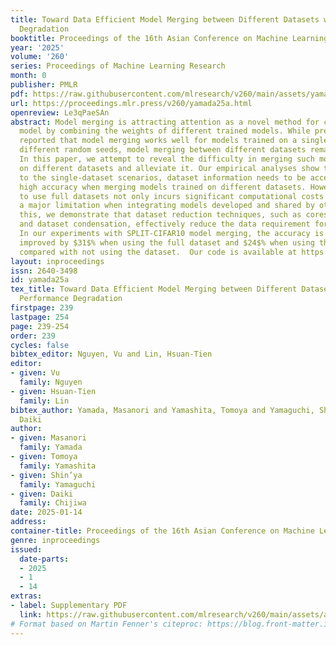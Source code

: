 ```yaml
---
title: Toward Data Efficient Model Merging between Different Datasets without Performance
  Degradation
booktitle: Proceedings of the 16th Asian Conference on Machine Learning
year: '2025'
volume: '260'
series: Proceedings of Machine Learning Research
month: 0
publisher: PMLR
pdf: https://raw.githubusercontent.com/mlresearch/v260/main/assets/yamada25a/yamada25a.pdf
url: https://proceedings.mlr.press/v260/yamada25a.html
openreview: Le3qPaeSAn
abstract: Model merging is attracting attention as a novel method for creating a new
  model by combining the weights of different trained models. While previous studies
  reported that model merging works well for models trained on a single dataset with
  different random seeds, model merging between different datasets remains unsolved.
  In this paper, we attempt to reveal the difficulty in merging such models trained
  on different datasets and alleviate it. Our empirical analyses show that, in contrast
  to the single-dataset scenarios, dataset information needs to be accessed to achieve
  high accuracy when merging models trained on different datasets. However, the requirement
  to use full datasets not only incurs significant computational costs but also becomes
  a major limitation when integrating models developed and shared by others. To address
  this, we demonstrate that dataset reduction techniques, such as coreset selection
  and dataset condensation, effectively reduce the data requirement for model merging.
  In our experiments with SPLIT-CIFAR10 model merging, the accuracy is significantly
  improved by $31$% when using the full dataset and $24$% when using the sampled subset
  compared with not using the dataset.  Our code is available at https://github.com/MasanoriYamada/re-basin-merge-pytorch.
layout: inproceedings
issn: 2640-3498
id: yamada25a
tex_title: Toward Data Efficient Model Merging between Different Datasets without
  Performance Degradation
firstpage: 239
lastpage: 254
page: 239-254
order: 239
cycles: false
bibtex_editor: Nguyen, Vu and Lin, Hsuan-Tien
editor:
- given: Vu
  family: Nguyen
- given: Hsuan-Tien
  family: Lin
bibtex_author: Yamada, Masanori and Yamashita, Tomoya and Yamaguchi, Shin'ya and Chijiwa,
  Daiki
author:
- given: Masanori
  family: Yamada
- given: Tomoya
  family: Yamashita
- given: Shin’ya
  family: Yamaguchi
- given: Daiki
  family: Chijiwa
date: 2025-01-14
address:
container-title: Proceedings of the 16th Asian Conference on Machine Learning
genre: inproceedings
issued:
  date-parts:
  - 2025
  - 1
  - 14
extras:
- label: Supplementary PDF
  link: https://raw.githubusercontent.com/mlresearch/v260/main/assets/assets/yamada25a/yamada25a-supp.pdf
# Format based on Martin Fenner's citeproc: https://blog.front-matter.io/posts/citeproc-yaml-for-bibliographies/
---
```

